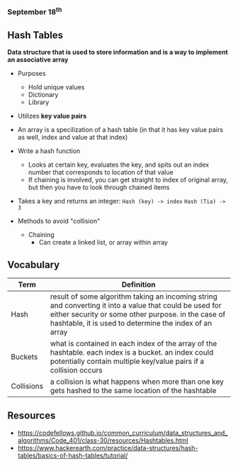 ### September 18<sup>th</sup>
## Hash Tables

**Data structure that is used to store information and is a way to implement an associative array**

- Purposes
  - Hold unique values
  - Dictionary
  - Library

- Utilizes **key value pairs**

- An array is a specilization of a hash table (in that it has key value pairs as well, index and value at that index)

- Write a hash function
  - Looks at certain key, evaluates the key, and spits out an index number that corresponds to location of that value
  - If chaining is involved, you can get straight to index of original array, but then you have to look through chained items

- Takes a key and returns an integer:
  `Hash (key) -> index`
  `Hash (Tia) -> 3`

- Methods to avoid "collision"
  - Chaining
    - Can create a linked list, or array within array


## Vocabulary

|    **Term**    | **Definition**  |
| -------------- | ----------- |
| Hash | result of some algorithm taking an incoming string and converting it into a value that could be used for either security or some other purpose. in the case of hashtable, it is used to determine the index of an array |
| Buckets | what is contained in each index of the array of the hashtable. each index is a bucket. an index could potentially contain multiple key/value pairs if a collision occurs |
| Collisions | a collision is what happens when more than one key gets hashed to the same location of the hashtable |


## Resources
- https://codefellows.github.io/common_curriculum/data_structures_and_algorithms/Code_401/class-30/resources/Hashtables.html
- https://www.hackerearth.com/practice/data-structures/hash-tables/basics-of-hash-tables/tutorial/
